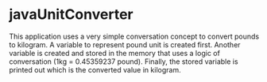 # javaUnitConverter

This application uses a very simple conversation concept to convert pounds to kilogram.
A variable to represent pound unit is created first.
Another variable is created and stored in the memory that uses a logic of conversation (1kg = 0.45359237 pound).
Finally, the stored variable is printed out which is the converted value in kilogram. 
